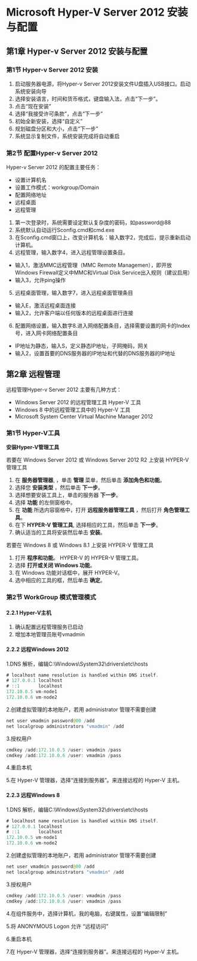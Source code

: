 # Microsoft Hyper-V Server 2012 安装与配置
## 第1章 Hyper-v Server 2012 安装与配置
### 第1节 Hyper-v Server 2012 安装
1. 启动服务器电源，将Hyper-v Server 2012安装文件U盘插入USB接口。启动系统安装向导
2. 选择安装语言，时间和货币格式，键盘输入法，点击“下一步”。
3. 点击“现在安装”
4. 选择“我接受许可条款”，点击“下一步”
5. 初始全新安装，选择“自定义”
6. 规划磁盘分区和大小，点击“下一步”
7. 系统显示复制文件，系统安装完成将自动重启

### 第2节 配置Hyper-v Server 2012

 Hyper-v Server 2012 的配置主要任务：
 
 - 设置计算机名
 - 设置工作模式：workgroup/Domain
 - 配置网络地址
 - 远程桌面
 - 远程管理
 
1. 第一次登录时，系统需要设定默认复杂度的密码，如password@88
2. 系统默认自动运行Sconfig.cmd和cmd.exe
3. 在Sconfig.cmd窗口上，改变计算机名：输入数字2，完成后，提示重新启动计算机。
4. 远程管理，输入数字4，进入远程管理设置条目。
 -   输入1，激活MMC远程管理（MMC Remote Managemen），即开放Windows Firewall定义中MMC和Virtual Disk Service出入规则（建议启用）
 -   输入3，允许ping操作  
5. 远程桌面管理，输入数字7，进入远程桌面管理条目
 -   输入E，激活远程桌面连接
 -   输入2，允许客户端以任何版本的远程桌面进行连接
6. 配置网络设置，输入数字8.进入网络配置条目，选择需要设置的网卡的Index号，进入网卡网络配置条目
 -   IP地址为静态，输入S，定义静态IP地址，子网掩码，网关
 -   输入2，设置首要的DNS服务器的IP地址和代替的DNS服务器的IP地址
 
## 第2章 远程管理
 远程管理Hyper-v Server 2012 主要有几种方式：

 - Windows Server 2012 的远程管理工具 Hyper-V 工具
 - Windows 8 中的远程管理工具中的 Hyper-V 工具
 - Microsoft System Center Virtual Machine Manager 2012
 
### 第1节 Hyper-V工具

 **安装Hyper-V管理工具**

 若要在 Windows Server 2012 或 Windows Server 2012 R2 上安装 HYPER-V 管理工具
 
1.  在 **服务器管理器**, ，单击 **管理** 菜单，然后单击 **添加角色和功能**。
2.  选择您 **安装类型** ，然后单击 **下一步**。
3.  选择想要安装工具上，单击的服务器 **下一步**。
4.  选择 **功能** 的左侧窗格中。
5.  在 **功能** 所选内容窗格中，打开 **远程服务器管理工具** ，然后打开 **角色管理工具**。
6.  在下 **HYPER-V 管理工具**, 选择相应的工具，然后单击 **下一步**。
7.  确认适当的工具将安装然后单击 **安装**。

若要在 Windows 8 或 Windows 8.1 上安装 HYPER-V 管理工具

1.  打开 **程序和功能**。 HYPER-V 的 HYPER-V 管理工具。
2.  选择 **打开或关闭 Windows 功能**。
3.  在 Windows 功能对话框中，展开 HYPER-V。
4.  选中相应的工具的框，然后单击 **确定**。

### 第2节 WorkGroup 模式管理模式
#### 2.2.1 Hyper-V主机
1. 确认配置远程管理服务已启动
2. 增加本地管理员账号vmadmin

#### 2.2.2 远程Windows 2012

1.DNS 解析，编辑C:\Windows\System32\drivers\etc\hosts
```java
# localhost name resolution is handled within DNS itself.
# 127.0.0.1 localhost
# ::1       localhost
172.10.0.5 vm-node1
172.10.0.6 vm-node2
```
2.创建虚拟管理的本地账户，若用 administrator 管理不需要创建
```java
net user vmadmin password@00 /add
net localgroup administrators "vmadmin" /add
```
3.授权用户
```java
cmdkey /add:172.10.0.5 /user: vmadmin /pass
cmdkey /add:172.10.0.6 /user: vmadmin /pass
```
4.重启本机

5.在 Hyper-V 管理器，选择“连接到服务器”。来连接远程的 Hyper-V 主机。

#### 2.2.3 远程Windows 8

1.DNS 解析，编辑C:\Windows\System32\drivers\etc\hosts

```java
# localhost name resolution is handled within DNS itself.
# 127.0.0.1 localhost
# ::1       localhost
172.10.0.5 vm-node1
172.10.0.6 vm-node2
```
2.创建虚拟管理的本地账户，若用 administrator 管理不需要创建
```java
net user vmadmin password@00 /add
net localgroup administrators "vmadmin" /add
```
3.授权用户
```java
cmdkey /add:172.10.0.5 /user: vmadmin /pass
cmdkey /add:172.10.0.6 /user: vmadmin /pass
```
4.在组件服务中，选择计算机，我的电脑，右键属性，设置“编辑限制”

5.将 ANONYMOUS Logon 允许 “远程访问”

6.重启本机

7.在 Hyper-V 管理器，选择“连接到服务器”。来连接远程的 Hyper-V 主机。





